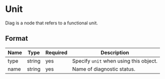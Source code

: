 # Unit

Diag is a node that refers to a functional unit.

## Format

| Name | Type   | Required | Description                            |
| ---- | ------ | -------- | -------------------------------------- |
| type | string | yes      | Specify `unit` when using this object. |
| name | string | yes      | Name of diagnostic status.             |
